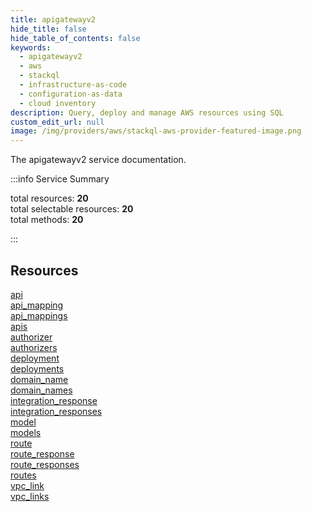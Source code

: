 ```yaml
---
title: apigatewayv2
hide_title: false
hide_table_of_contents: false
keywords:
  - apigatewayv2
  - aws
  - stackql
  - infrastructure-as-code
  - configuration-as-data
  - cloud inventory
description: Query, deploy and manage AWS resources using SQL
custom_edit_url: null
image: /img/providers/aws/stackql-aws-provider-featured-image.png
---
```


The apigatewayv2 service documentation.

:::info Service Summary

<div class="row">
<div class="providerDocColumn">
<span>total resources:&nbsp;<b>20</b></span><br />
<span>total selectable resources:&nbsp;<b>20</b></span><br />
<span>total methods:&nbsp;<b>20</b></span><br />
</div>
</div>

:::

## Resources
<div class="row">
<div class="providerDocColumn">
<a href="/providers/awscc/apigatewayv2/api/">api</a><br />
<a href="/providers/awscc/apigatewayv2/api_mapping/">api_mapping</a><br />
<a href="/providers/awscc/apigatewayv2/api_mappings/">api_mappings</a><br />
<a href="/providers/awscc/apigatewayv2/apis/">apis</a><br />
<a href="/providers/awscc/apigatewayv2/authorizer/">authorizer</a><br />
<a href="/providers/awscc/apigatewayv2/authorizers/">authorizers</a><br />
<a href="/providers/awscc/apigatewayv2/deployment/">deployment</a><br />
<a href="/providers/awscc/apigatewayv2/deployments/">deployments</a><br />
<a href="/providers/awscc/apigatewayv2/domain_name/">domain_name</a><br />
<a href="/providers/awscc/apigatewayv2/domain_names/">domain_names</a>
</div>
<div class="providerDocColumn">
<a href="/providers/awscc/apigatewayv2/integration_response/">integration_response</a><br />
<a href="/providers/awscc/apigatewayv2/integration_responses/">integration_responses</a><br />
<a href="/providers/awscc/apigatewayv2/model/">model</a><br />
<a href="/providers/awscc/apigatewayv2/models/">models</a><br />
<a href="/providers/awscc/apigatewayv2/route/">route</a><br />
<a href="/providers/awscc/apigatewayv2/route_response/">route_response</a><br />
<a href="/providers/awscc/apigatewayv2/route_responses/">route_responses</a><br />
<a href="/providers/awscc/apigatewayv2/routes/">routes</a><br />
<a href="/providers/awscc/apigatewayv2/vpc_link/">vpc_link</a><br />
<a href="/providers/awscc/apigatewayv2/vpc_links/">vpc_links</a>
</div>
</div>